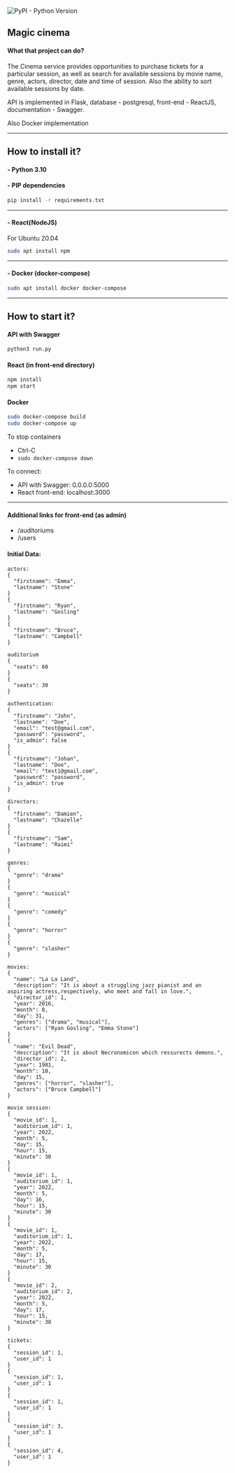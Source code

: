 ![PyPI - Python Version](https://img.shields.io/pypi/pyversions/privat_exchange_rates?style=for-the-badge)

## Magic cinema
#### What that project can do?

The Cinema service provides opportunities to purchase tickets for a particular session, as well as search for available sessions by movie name, genre, actors, director, date and time of session. Also the ability to sort available sessions by date.

API is implemented in Flask, database - postgresql, front-end - ReactJS, documentation - Swagger.

Also Docker implementation

---
## How to install it?

#### - Python 3.10
#### - PIP dependencies
```bash
pip install -r requirements.txt
```
---
#### - React(NodeJS)

For Ubuntu 20.04

```bash
sudo apt install npm
```
---
#### - Docker (docker-compose)
```bash
sudo apt install docker docker-compose
```
---
## How to start it?

#### API with Swagger
```bash
python3 run.py
```
#### React (in front-end directory)
```bash
npm install
npm start
```
#### Docker
 
```bash
sudo docker-compose build
sudo docker-compose up
```
To stop containers
- Ctrl-C
- ```sudo docker-compose down```

To connect:
- API with Swagger: 0.0.0.0:5000
- React front-end: localhost:3000
---
#### Additional links for front-end (as admin)

- /auditoriums
- /users

#### Initial Data:

```commandline
actors:
{
  "firstname": "Emma",
  "lastname": "Stone"
}
{
  "firstname": "Ryan",
  "lastname": "Gosling"
}
{
  "firstname": "Bruce",
  "lastname": "Campbell"
}

auditorium
{
  "seats": 60
}
{
  "seats": 30
}

authentication:
{
  "firstname": "John",
  "lastname": "Doe",
  "email": "test@gmail.com",
  "password": "password",
  "is_admin": false
}
{
  "firstname": "Johan",
  "lastname": "Doe",
  "email": "test1@gmail.com",
  "password": "password",
  "is_admin": true
}

directors:
{
  "firstname": "Damien",
  "lastname": "Chazelle"
}
{
  "firstname": "Sam",
  "lastname": "Raimi"
}

genres:
{
  "genre": "drama"
}
{
  "genre": "musical"
}
{
  "genre": "comedy"
}
{
  "genre": "horror"
}
{
  "genre": "slasher"
}

movies:
{
  "name": "La La Land",
  "description": "It is about a struggling jazz pianist and an aspiring actress,respectively, who meet and fall in love.",
  "director_id": 1,
  "year": 2016,
  "month": 8,
  "day": 31,
  "genres": ["drama", "musical"],
  "actors": ["Ryan Gosling", "Emma Stone"]
}
{
  "name": "Evil Dead",
  "description": "It is about Necronomicon which ressurects demons.",
  "director_id": 2,
  "year": 1981,
  "month": 10,
  "day": 15,
  "genres": ["horror", "slasher"],
  "actors": ["Bruce Campbell"]
}

movie session:
{
  "movie_id": 1,
  "auditorium_id": 1,
  "year": 2022,
  "month": 5,
  "day": 15,
  "hour": 15,
  "minute": 30
}
{
  "movie_id": 1,
  "auditorium_id": 1,
  "year": 2022,
  "month": 5,
  "day": 16,
  "hour": 15,
  "minute": 30
}
{
  "movie_id": 1,
  "auditorium_id": 1,
  "year": 2022,
  "month": 5,
  "day": 17,
  "hour": 15,
  "minute": 30
}
{
  "movie_id": 2,
  "auditorium_id": 2,
  "year": 2022,
  "month": 5,
  "day": 17,
  "hour": 15,
  "minute": 30
}

tickets:
{
  "session_id": 1,
  "user_id": 1
}
{
  "session_id": 1,
  "user_id": 1
}
{
  "session_id": 1,
  "user_id": 1
}
{
  "session_id": 3,
  "user_id": 1
}
{
  "session_id": 4,
  "user_id": 1
}

```
